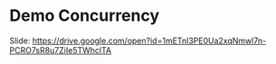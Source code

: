 # Demo Concurrency

Slide: https://drive.google.com/open?id=1mETnl3PE0Ua2xqNmwl7n-PCRO7sR8u7ZiIe5TWhclTA
